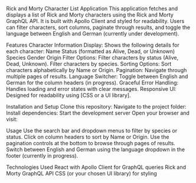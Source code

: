 Rick and Morty Character List Application
This application fetches and displays a list of Rick and Morty characters using the Rick and Morty GraphQL API. It is built with Apollo Client and styled for readability. Users can filter characters, sort columns, paginate through results, and toggle the language between English and German (currently under development).

Features
Character Information Display: Shows the following details for each character:
Name
Status (formatted as Alive, Dead, or Unknown)
Species
Gender
Origin
Filter Options:
Filter characters by status (Alive, Dead, Unknown).
Filter characters by species.
Sorting Options:
Sort characters alphabetically by Name or Origin.
Pagination: Navigate through multiple pages of results.
Language Switcher: Toggle between English and German for the column headers (in progress).
Graceful Error Handling: Handles loading and error states with clear messages.
Responsive UI: Designed for readability using [CSS or a UI library].


Installation and Setup
Clone this repository:
Navigate to the project folder:
Install dependencies:
Start the development server
Open your browser and visit:


Usage
Use the search bar and dropdown menus to filter by species or status.
Click on column headers to sort by Name or Origin.
Use the pagination controls at the bottom to browse through pages of results.
Switch between English and German using the language dropdown in the footer (currently in progress).


Technologies Used
React with Apollo Client for GraphQL queries
Rick and Morty GraphQL API
CSS (or your chosen UI library) for styling

